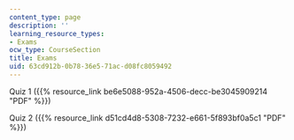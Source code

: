 ```yaml
---
content_type: page
description: ''
learning_resource_types:
- Exams
ocw_type: CourseSection
title: Exams
uid: 63cd912b-0b78-36e5-71ac-d08fc8059492
---
```


Quiz 1 ({{% resource_link be6e5088-952a-4506-decc-be3045909214 "PDF" %}})

Quiz 2 ({{% resource_link d51cd4d8-5308-7232-e661-5f893bf0a5c1 "PDF" %}})